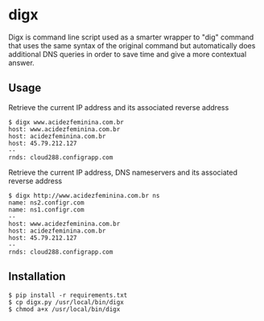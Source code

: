# digx
Digx is command line script used as a smarter wrapper to "dig" command that uses the same syntax of the original command but automatically does additional DNS queries in order to save time and give a more contextual answer.

## Usage

Retrieve the current IP address and its associated reverse address

    $ digx www.acidezfeminina.com.br
    host: www.acidezfeminina.com.br
    host: acidezfeminina.com.br
    host: 45.79.212.127
    --
    rnds: cloud288.configrapp.com


Retrieve the current IP address, DNS nameservers and its associated reverse address

    $ digx http://www.acidezfeminina.com.br ns
    name: ns2.configr.com
    name: ns1.configr.com
    --
    host: www.acidezfeminina.com.br
    host: acidezfeminina.com.br
    host: 45.79.212.127
    --
    rnds: cloud288.configrapp.com


## Installation

    $ pip install -r requirements.txt
    $ cp digx.py /usr/local/bin/digx
    $ chmod a+x /usr/local/bin/digx
